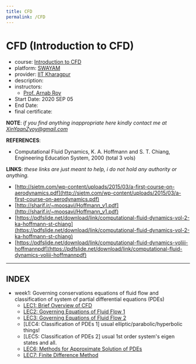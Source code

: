 ```yaml
---
title: CFD
permalink: /CFD
---
```


# CFD (Introduction to CFD)
- course: [Introduction to CFD](https://onlinecourses.nptel.ac.in/noc20_ae11)
- platform: [SWAYAM](https://swayam.gov.in/)
- provider: [IIT Kharagpur](http://www.iitkgp.ac.in/)
- description:  
- instructors:
  - [Prof. Arnab Roy](http://www.iitkgp.ac.in/department/AE/faculty/ae-arnab)
- Start Date: 2020 SEP 05
- End Date:
- final certificate:

**NOTE**: *if you find anything inappropriate here kindly contact me at XinYaanZyoy@gmail.com*

**REFERENCES**:
  - Computational Fluid Dynamics, K. A. Hoffmann and S. T. Chiang, Engineering Education System, 2000 (total 3 vols)

**LINKS**: *these links are just meant to help, i do not hold any authority or anything.*
  - [http://sietm.com/wp-content/uploads/2015/03/a-first-course-on-aerodynamics.pdf](http://sietm.com/wp-content/uploads/2015/03/a-first-course-on-aerodynamics.pdf)
  - [http://sharif.ir/~moosavi/Hoffmann_v1.pdf](http://sharif.ir/~moosavi/Hoffmann_v1.pdf)
  - [https://pdfslide.net/download/link/computational-fluid-dynamics-vol-2-ka-hoffmann-st-chiang](https://pdfslide.net/download/link/computational-fluid-dynamics-vol-2-ka-hoffmann-st-chiang)
  - [https://pdfslide.net/download/link/computational-fluid-dynamics-voliii-hoffmannpdf](https://pdfslide.net/download/link/computational-fluid-dynamics-voliii-hoffmannpdf)

______________
## INDEX
- week1: Governing conservations equations of fluid flow and classification of system of partial differential equations (PDEs)
  - [LEC1: Brief Overview of CFD](/OCBooks/CFD/notes/week1/lec1)
  - [LEC2: Governing Equations of Fluid Flow 1](/OCBooks/CFD/notes/week1/lec2)
  - [LEC3: Governing Equations of Fluid Flow 2](/OCBooks/CFD/notes/week1/lec3)
  - [LEC4: Classification of PDEs 1] usual elliptic/parabolic/hyperbolic things!
  - [LEC5: Classification of PDEs 2] usual 1st order system's eigen states and all.
  - [LEC6: Methods for Approximate Solution of PDEs](/OCBooks/CFD/notes/week2/lec6)
  - [LEC7: Finite Difference Method](/OCBooks/CFD/notes/week2/lec7)